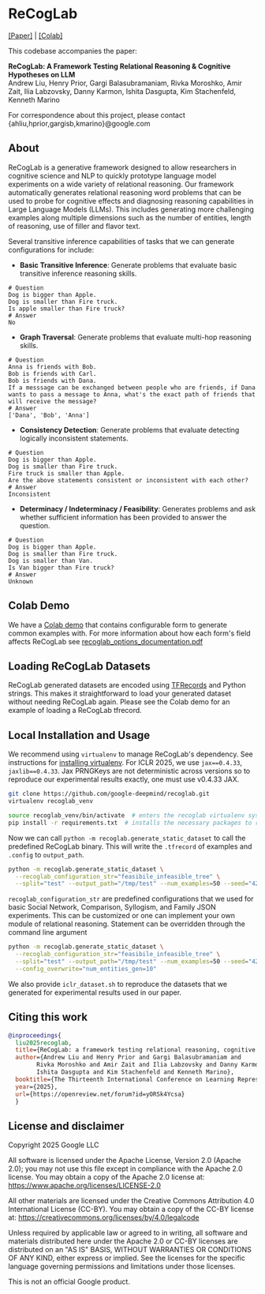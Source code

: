 <!-- mdlint off(LINE_OVER_80) -->
<!-- mdlint off(SNIPPET_INVALID_LANGUAGE) -->
# ReCogLab
[[Paper]](https://openreview.net/pdf?id=yORSk4Ycsa) | [[Colab]](https://colab.sandbox.google.com/github/google-deepmind/recoglab/blob/main/colab/generate_dataset_v1.ipynb)

This codebase accompanies the paper:

**ReCogLab: A Framework
Testing Relational Reasoning & Cognitive Hypotheses on LLM** \
Andrew Liu, Henry Prior, Gargi Balasubramaniam, Rivka Moroshko, Amir Zait, Ilia Labzovsky, Danny Karmon, Ishita Dasgupta, Kim Stachenfeld, Kenneth Marino

For correspondence about this project, please contact {ahliu,hprior,gargisb,kmarino}@google.com

## About
ReCogLab is a generative framework designed to allow researchers in cognitive science and NLP to
quickly prototype language model experiments on a wide variety of relational
reasoning. Our framework automatically generates relational reasoning word
problems that can be used to probe for cognitive effects and diagnosing reasoning capabilities in Large Language
Models (LLMs). This includes generating more challenging examples along multiple
dimensions such as the number of entities, length of reasoning, use of filler
and flavor text.

Several transitive inference capabilities of tasks that we can generate configurations for include:

* **Basic Transitive Inference**: Generate problems that evaluate basic transitive inference reasoning skills.
```
# Question
Dog is bigger than Apple.
Dog is smaller than Fire truck.
Is apple smaller than Fire truck?
# Answer
No
```
* **Graph Traversal**: Generate problems that evaluate multi-hop reasoning skills.
```
# Question
Anna is friends with Bob.
Bob is friends with Carl.
Bob is friends with Dana.
If a messsage can be exchanged between people who are friends, if Dana wants to pass a message to Anna, what's the exact path of friends that will receive the message?
# Answer
['Dana', 'Bob', 'Anna']
```
* **Consistency Detection**: Generate problems that evaluate detecting logically inconsistent statements.
```
# Question
Dog is bigger than Apple.
Dog is smaller than Fire truck.
Fire truck is smaller than Apple.
Are the above statements consistent or inconsistent with each other?
# Answer
Inconsistent
```
* **Determinacy / Indeterminacy / Feasibility**: Generates problems and ask whether sufficient information has been provided to answer the question.
```
# Question
Dog is bigger than Apple.
Dog is smaller than Fire truck.
Dog is smaller than Van.
Is Van bigger than Fire truck?
# Answer
Unknown
```
## Colab Demo
We have a [Colab demo](https://colab.sandbox.google.com/github/google-deepmind/recoglab/blob/main/colab/generate_dataset_v1.ipynb) that contains configurable form to
generate common examples with. For more information about how each form's field affects ReCogLab see [recoglab_options_documentation.pdf](https://github.com/google-deepmind/recoglab/blob/main/recoglab_options_documentation.pdf)

## Loading ReCogLab Datasets
ReCogLab generated datasets are encoded using [TFRecords](https://www.tensorflow.org/tutorials/load_data/tfrecord) and Python strings. This makes it straightforward to load your generated dataset without needing ReCogLab again. Please see the Colab
demo for an example of loading a ReCogLab tfrecord.

## Local Installation and Usage

We recommend using `virtualenv` to manage ReCogLab's dependency. See instructions for [installing virtualenv](https://virtualenv.pypa.io/en/latest/installation.html). For ICLR 2025, we use `jax==0.4.33`, `jaxlib==0.4.33`. Jax PRNGKeys are not deterministic across versions so to reproduce our experimental results exactly, one must use v0.4.33 JAX.

```bash
git clone https://github.com/google-deepmind/recoglab.git
virtualenv recoglab_venv

source recoglab_venv/bin/activate  # enters the recoglab virtualenv system
pip install -r requirements.txt  # installs the necessary packages to recoglab_venv
```

Now we can call `python -m recoglab.generate_static_dataset` to call the predefined
ReCogLab binary. This will write the `.tfrecord` of examples and `.config` to `output_path`.

```bash
python -m recoglab.generate_static_dataset \
  --recoglab_configuration_str="feasibile_infeasible_tree" \
  --split="test" --output_path="/tmp/test" --num_examples=50 --seed="42"
```

`recoglab_configuration_str` are predefined configurations that we used for basic Social Network, Comparison, Syllogism, and Family JSON experiments.
This can be customized or one can implement your own module of relational reasoning. Statement can be overridden through the command line argument

```bash
python -m recoglab.generate_static_dataset \
  --recoglab_configuration_str="feasibile_infeasible_tree" \
  --split="test" --output_path="/tmp/test" --num_examples=50 --seed="42" \
  --config_overwrite="num_entities_gen=10"
```

We also provide `iclr_dataset.sh` to reproduce the datasets that we generated for experimental results used in our paper.

## Citing this work

```bibtex
@inproceedings{
  liu2025recoglab,
  title={ReCogLab: a framework testing relational reasoning, cognitive hypotheses on {LLM}s},
  author={Andrew Liu and Henry Prior and Gargi Balasubramaniam and
        Rivka Moroshko and Amir Zait and Ilia Labzovsky and Danny Karmon and
        Ishita Dasgupta and Kim Stachenfeld and Kenneth Marino},
  booktitle={The Thirteenth International Conference on Learning Representations},
  year={2025},
  url={https://openreview.net/forum?id=yORSk4Ycsa}
  }
```

## License and disclaimer

Copyright 2025 Google LLC

All software is licensed under the Apache License, Version 2.0 (Apache 2.0);
you may not use this file except in compliance with the Apache 2.0 license.
You may obtain a copy of the Apache 2.0 license at:
https://www.apache.org/licenses/LICENSE-2.0

All other materials are licensed under the Creative Commons Attribution 4.0
International License (CC-BY). You may obtain a copy of the CC-BY license at:
https://creativecommons.org/licenses/by/4.0/legalcode

Unless required by applicable law or agreed to in writing, all software and
materials distributed here under the Apache 2.0 or CC-BY licenses are
distributed on an "AS IS" BASIS, WITHOUT WARRANTIES OR CONDITIONS OF ANY KIND,
either express or implied. See the licenses for the specific language governing
permissions and limitations under those licenses.

This is not an official Google product.
